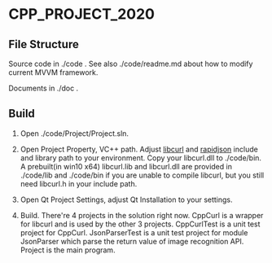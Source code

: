 # CPP_PROJECT_2020

## File Structure

Source code in ./code . See also ./code/readme.md about how to modify current MVVM framework.

Documents in ./doc .

## Build

1. Open ./code/Project/Project.sln.

2. Open Project Property, VC++ path. Adjust [libcurl](https://curl.haxx.se/libcurl/) and [rapidjson](https://github.com/Tencent/rapidjson) include and library path to your environment. Copy your libcurl.dll to ./code/bin. A prebuilt(in win10 x64) libcurl.lib and libcurl.dll are provided in ./code/lib and ./code/bin if you are unable to compile libcurl, but you still need libcurl.h in your include path.

3. Open Qt Project Settings, adjust Qt Installation to your settings.

4. Build. There're 4 projects in the solution right now. CppCurl is a wrapper for libcurl and is used by the other 3 projects. CppCurlTest is a unit test project for CppCurl. JsonParserTest is a unit test project for module JsonParser which parse the return value of image recognition API. Project is the main program.
